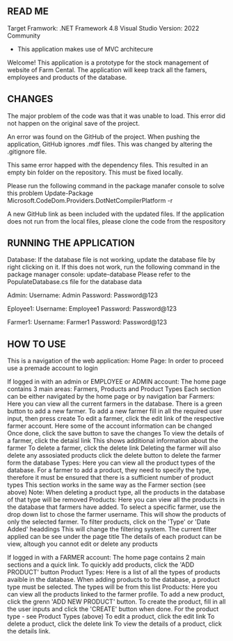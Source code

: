 READ ME
----------------------------------------------------------------------------------------------------
Target Framwork: .NET Framework 4.8
Visual Studio Version: 2022 Community
* This application makes use of MVC architecure

Welcome! This application is a prototype for the stock management of website of Farm Cental. 
The application will keep track all the famers, employees and products of the database.



CHANGES
----------------------------------------------------------------------------------------------------
The major problem of the code was that it was unable to load. This error did not happen on the original 
save of the project.

An error was found on the GitHub of the project. When pushing the application, GitHub ignores .mdf files.
This was changed by altering the .gitignore file. 

This same error happed with the dependency files. This resulted in an empty bin folder on the repository.
This must be fixed locally. 

Please run the following command in the package manafer console to solve this problem
Update-Package Microsoft.CodeDom.Providers.DotNetCompilerPlatform -r

A new GitHub link as been included with the updated files. If the application does not run from the local files,
please clone the code from the respository


RUNNING THE APPLICATION
----------------------------------------------------------------------------------------------------
Database:
If the database file is not working, update the database file by right clicking on it. 
If this does not work, run the following command in the package manager console: update-database
Please refer to the PopulateDatabase.cs file for the database data

Admin:
Username: Admin
Password: Password@123

Eployee1:
Username: Employee1
Password: Password@123

Farmer1:
Username: Farmer1
Password: Password@123


HOW TO USE
----------------------------------------------------------------------------------------------------
This is a navigation of the web application:
Home Page:
	In order to proceed use a premade account to login

If logged in with an admin or EMPLOYEE or ADMIN account:
	The home page contains 3 main areas: Farmers, Products and Product Types
	Each section can be either navigated by the home page or by navigation bar
Farmers:
	Here you can view all the current farmers in the database.
	There is a green button to add a new farmer.
		To add a new farmer fill in all the required user input, then press create
	To edit a farmer, click the edit link of the respective farmer account.
		Here some of the account information can be changed
		Once done, click the save button to save the changes
	To view the details of a farmer, click the detaisl link
		This shows additional information about the farmer
	To delete a farmer, click the delete link
		Deleting the farmer will also delete any assosiated products
		click the delete button to delete the farmer form the database
Types:
	Here you can view all the product types of the database.
	For a farmer to add a product, they need to specify the type, therefore it must be
	ensured that there is a sufficient number of product types
	This section works in the same way as the Farmer section (see above)
		Note: When deleting a product type, all the products in the database of 
		that type will be removed
Products:
	Here you can view all the products in the database that farmers have added.
	To select a specific farmer, use the drop down list to chose the farmer username.
	This will show the products of only the selected farmer.
	To filter products, click on the 'Type' or 'Date Added' headdings
	This will change the filtering system. 
	The current filter applied can be see under the page title
	The details of each product can be view, altough you cannot edit or delete any products
		

If logged in with a FARMER account:
	The home page contains 2 main sections and a quick link. To quickly add products, click
	the 'ADD PRODUCT' button
Product Types:
	Here is a list of all the types of products avaible in the database. When adding products
	to the database, a product type must be selected. The types will be from this list
Products:
	Here you can view all the products linked to the farmer profile. 
	To add a new product, click the grenn 'ADD NEW PRODUCT' button.
		To create the product, fill in all the user inputs and click the 'CREATE' button
		when done. 
		For the product type - see Product Types (above)
	To edit a product, click the edit link
	To delete a product, click the delete link
	To view the details of a product, click the details link.		












